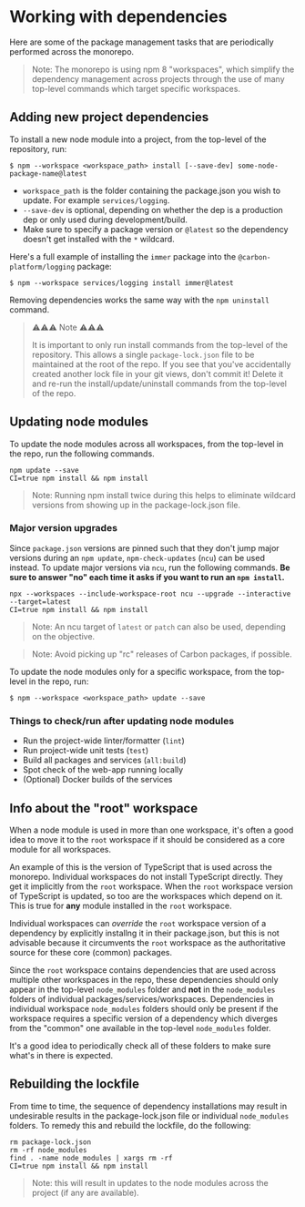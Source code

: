 # Working with dependencies

Here are some of the package management tasks that are periodically performed across the monorepo.

> Note: The monorepo is using npm 8 "workspaces", which simplify the dependency management across
> projects through the use of many top-level commands which target specific workspaces.

## Adding new project dependencies

To install a new node module into a project, from the top-level of the repository, run:

```
$ npm --workspace <workspace_path> install [--save-dev] some-node-package-name@latest
```

- `workspace_path` is the folder containing the package.json you wish to update. For example
  `services/logging`.
- `--save-dev` is optional, depending on whether the dep is a production dep or only used during
  development/build.
- Make sure to specify a package version or `@latest` so the dependency doesn't get installed with
  the `*` wildcard.

Here's a full example of installing the `immer` package into the `@carbon-platform/logging` package:

```
$ npm --workspace services/logging install immer@latest
```

Removing dependencies works the same way with the `npm uninstall` command.

> ⚠️⚠️⚠️ Note ⚠️⚠️⚠️
>
> It is important to only run install commands from the top-level of the repository. This allows a
> single `package-lock.json` file to be maintained at the root of the repo. If you see that you've
> accidentally created another lock file in your git views, don't commit it! Delete it and re-run
> the install/update/uninstall commands from the top-level of the repo.

## Updating node modules

To update the node modules across all workspaces, from the top-level in the repo, run the following
commands.

```
npm update --save
CI=true npm install && npm install
```

> Note: Running npm install twice during this helps to eliminate wildcard versions from showing up
> in the package-lock.json file.

### Major version upgrades

Since `package.json` versions are pinned such that they don't jump major versions during an
`npm update`, `npm-check-updates` (`ncu`) can be used instead. To update major versions via `ncu`,
run the following commands. **Be sure to answer "no" each time it asks if you want to run an
`npm install`.**

```
npx --workspaces --include-workspace-root ncu --upgrade --interactive --target=latest
CI=true npm install && npm install
```

> Note: An ncu target of `latest` or `patch` can also be used, depending on the objective.

> Note: Avoid picking up "rc" releases of Carbon packages, if possible.

To update the node modules only for a specific workspace, from the top-level in the repo, run:

```
$ npm --workspace <workspace_path> update --save
```

### Things to check/run after updating node modules

- Run the project-wide linter/formatter (`lint`)
- Run project-wide unit tests (`test`)
- Build all packages and services (`all:build`)
- Spot check of the web-app running locally
- (Optional) Docker builds of the services

## Info about the "root" workspace

When a node module is used in more than one workspace, it's often a good idea to move it to the
`root` workspace if it should be considered as a core module for all workspaces.

An example of this is the version of TypeScript that is used across the monorepo. Individual
workspaces do not install TypeScript directly. They get it implicitly from the `root` workspace.
When the `root` workspace version of TypeScript is updated, so too are the workspaces which depend
on it. This is true for **any** module installed in the `root` workspace.

Individual workspaces can _override_ the `root` workspace version of a dependency by explicitly
installng it in their package.json, but this is not advisable because it circumvents the `root`
workspace as the authoritative source for these core (common) packages.

Since the `root` workspace contains dependencies that are used across multiple other workspaces in
the repo, these dependencies should only appear in the top-level `node_modules` folder and **not**
in the `node_modules` folders of individual packages/services/workspaces. Dependencies in individual
workspace `node_modules` folders should only be present if the workspace requires a specific version
of a dependency which diverges from the "common" one available in the top-level `node_modules`
folder.

It's a good idea to periodically check all of these folders to make sure what's in there is
expected.

## Rebuilding the lockfile

From time to time, the sequence of dependency installations may result in undesirable results in the
package-lock.json file or individual `node_modules` folders. To remedy this and rebuild the
lockfile, do the following:

```
rm package-lock.json
rm -rf node_modules
find . -name node_modules | xargs rm -rf
CI=true npm install && npm install
```

> Note: this will result in updates to the node modules across the project (if any are available).
